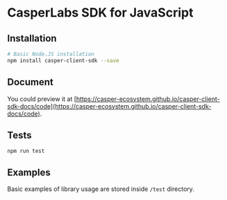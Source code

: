 # CasperLabs SDK for JavaScript

## Installation

```bash
# Basic Node.JS installation
npm install casper-client-sdk --save
```

## Document

You could preview it at [https://casper-ecosystem.github.io/casper-client-sdk-docs/code](https://casper-ecosystem.github.io/casper-client-sdk-docs/code).

## Tests

```
npm run test
```

## Examples

Basic examples of library usage are stored inside `/test` directory.
